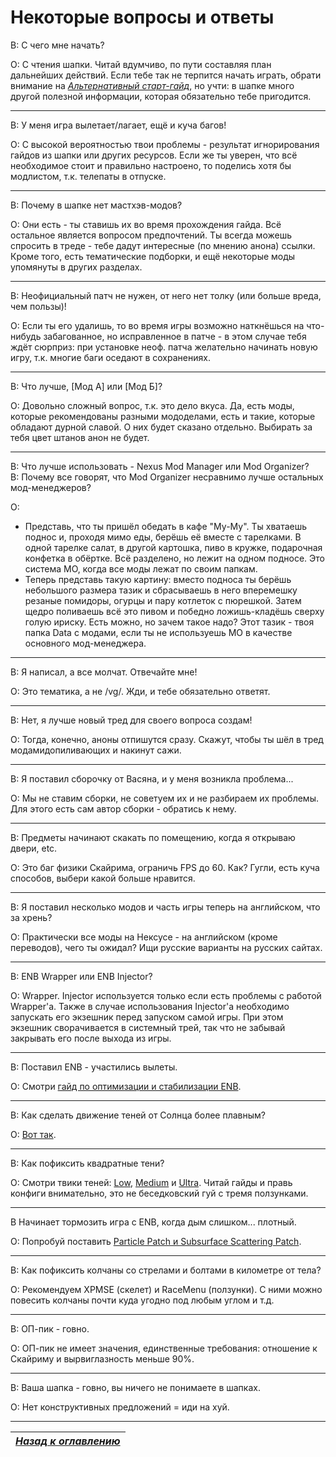 # Некоторые вопросы и ответы

В: С чего мне начать?

О: С чтения шапки. Читай вдумчиво, по пути составляя план дальнейших действий. Если тебе так не терпится начать играть, обрати внимание на [*Альтернативный старт-гайд*](../01_Minimum/04_Альтернативный_старт_гайд.md), но учти: в шапке много другой полезной информации, которая обязательно тебе пригодится.

------

В: У меня игра вылетает/лагает, ещё и куча багов!

О: С высокой вероятностью твои проблемы - результат игнорирования гайдов из шапки или других ресурсов. Если же ты уверен, что всё необходимое стоит и правильно настроено, то поделись хотя бы модлистом, т.к. телепаты в отпуске.

------

В: Почему в шапке нет мастхэв-модов?

О: Они есть - ты ставишь их во время прохождения гайда. Всё остальное является вопросом предпочтений. Ты всегда можешь спросить в треде - тебе дадут интересные (по мнению анона) ссылки. Кроме того, есть тематические подборки, и ещё некоторые моды упомянуты в других разделах.

------

В: Неофициальный патч не нужен, от него нет толку (или больше вреда, чем пользы)!

О: Если ты его удалишь, то во время игры возможно наткнёшься на что-нибудь забагованное, но исправленное в патче - в этом случае тебя ждёт сюрприз: при установке неоф. патча желательно начинать новую игру, т.к. многие баги оседают в сохранениях.

------

В: Что лучше, [Мод А] или [Мод Б]?

О: Довольно сложный вопрос, т.к. это дело вкуса. Да, есть моды, которые рекомендованы разными мододелами, есть и такие, которые обладают дурной славой. О них будет сказано отдельно. Выбирать за тебя цвет штанов анон не будет.

------

В: Что лучше использовать - Nexus Mod Manager или Mod Organizer?  
В: Почему все говорят, что Mod Organizer несравнимо лучше остальных мод-менеджеров?

О:
+ Представь, что ты пришёл обедать в кафе "Му-Му". Ты хватаешь поднос и, проходя мимо еды, берёшь её вместе с тарелками. В одной тарелке салат, в другой картошка, пиво в кружке, подарочная конфетка в обёртке. Всё разделено, но лежит на одном подносе. Это система МО, когда все моды лежат по своим папкам.  
+ Теперь представь такую картину: вместо подноса ты берёшь небольшого размера тазик и сбрасываешь в него вперемешку резаные помидоры, огурцы и пару котлеток с пюрешкой. Затем щедро поливаешь всё это пивом и победно ложишь-кладёшь сверху голую ириску. Есть можно, но зачем такое надо? Этот тазик - твоя папка Data с модами, если ты не используешь МО в качестве основного мод-менеджера.

------

В: Я написал, а все молчат. Отвечайте мне!

О: Это тематика, а не /vg/. Жди, и тебе обязательно ответят.

------

В: Нет, я лучше новый тред для своего вопроса создам!

О: Тогда, конечно, аноны отпишутся сразу. Скажут, чтобы ты шёл в тред модамидопиливающих и накинут сажи.

------

В: Я поставил сборочку от Васяна, и у меня возникла проблема...

О: Мы не ставим сборки, не советуем их и не разбираем их проблемы. Для этого есть сам автор сборки - обратись к нему.

------

В: Предметы начинают скакать по помещению, когда я открываю двери, etc.

О: Это баг физики Скайрима, ограничь FPS до 60. Как? Гугли, есть куча способов, выбери какой больше нравится.

------

В: Я поставил несколько модов и часть игры теперь на английском, что за хрень?

О: Практически все моды на Нексусе - на английском (кроме переводов), чего ты ожидал? Ищи русские варианты на русских сайтах.

------

В: ENB Wrapper или ENB Injector?

О: Wrapper. Injector используется только если есть проблемы с работой Wrapper'а. Также в случае использования Injector'а необходимо запускать его экзешник перед запуском самой игры. При этом экзешник сворачивается в системный трей, так что не забывай закрывать его после выхода из игры.

------

В: Поставил ENB - участились вылеты.

О: Смотри [гайд по оптимизации и стабилизации ENB](http://www.nexusmods.com/skyrim/mods/50214/?).

------

В: Как сделать движение теней от Солнца более плавным?

О: [Вот так](../00_Resources/06_Плавные_тени_от_Солнца.md).

------

В: Как пофиксить квадратные тени?

О: Смотри твики теней: [Low](http://www.nexusmods.com/skyrim/mods/19632/?), [Medium](http://www.nexusmods.com/skyrim/mods/283/?) и [Ultra](http://www.nexusmods.com/skyrim/mods/7638/?). Читай гайды и правь конфиги внимательно, это не беседковский гуй с тремя ползунками.

------

В Начинает тормозить игра с ENB, когда дым слишком... плотный.

О: Попробуй поставить [Particle Patch и Subsurface Scattering Patch](http://enbseries.enbdev.com/forum/viewtopic.php?f=6&t=1499).

------

В: Как пофиксить колчаны со стрелами и болтами в километре от тела?

О: Рекомендуем XPMSE (скелет) и RaceMenu (ползунки). С ними можно повесить колчаны почти куда угодно под любым углом и т.д.

------

В: ОП-пик - говно.

О: ОП-пик не имеет значения, единственные требования: отношение к Скайриму и вырвиглазность меньше 90%.

------

В: Ваша шапка - говно, вы ничего не понимаете в шапках.

О: Нет конструктивных предложений = иди на хуй.

------

|[*Назад к оглавлению*](../01_Оглавление.md)|
|:---:|

